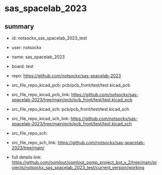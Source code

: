# sas_spacelab_2023
 
## summary 
* id: notsockx_sas_spacelab_2023_test
* user: notsockx
* name: sas_spacelab_2023
* board: test
* repo: https://github.com/notsockx/sas-spacelab-2023
* src_file_repo_kicad_pcb: pcb/pcb_front/test/test.kicad_pcb
* src_file_repo_kicad_pcb_link: https://github.com/notsockx/sas-spacelab-2023/tree/main/pcb/pcb_front/test/test.kicad_pcb
* src_file_repo_kicad_sch: pcb/pcb_front/test/test.kicad_sch
* src_file_repo_kicad_sch_link: https://github.com/notsockx/sas-spacelab-2023/tree/main/pcb/pcb_front/test/test.kicad_sch

* src_file_repo_sch: 
* src_file_repo_sch_link: https://github.com/notsockx/sas-spacelab-2023/tree/main/
* full details link: https://github.com/oomlout/oomlout_oomp_project_bot_v_2/tree/main/projects/notsockx_sas_spacelab_2023_test/current_version/working  







